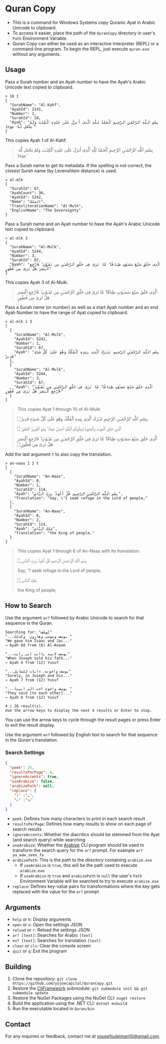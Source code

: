 # Quran Copy

- This is a command for Windows Systems copy Quranic Ayat in Arabic Unicode to clipboard. 
- To access it easier, place the path of the `QuranCopy` directory in user's `Path` Environment Variable.
- Quran Copy can either be used as an interactive Interpreter (REPL) or a command-line program. To begin the REPL, just execute `quran.exe` without any arguments.

## Usage

Pass a Surah number and an Ayah number to have the Ayah's Arabic Unicode text copied to clipboard.

```
> 18 1
{
  "SurahName": "Al-Kahf",
  "AyahId": 2141,
  "Number": 1,
  "SurahId": 18,
  "Ayah": "بِسْمِ ٱللَّهِ ٱلرَّحْمَـٰنِ ٱلرَّحِيمِ ٱلْحَمْدُ لِلَّهِ ٱلَّذِىٓ أَنزَلَ عَلَىٰ عَبْدِهِ ٱلْكِتَـٰبَ وَلَمْ يَجْعَل لَّهُۥ عِوَجَا ۜ"
}
```

This copies Ayah 1 of Al-Kahf:

> بِسْمِ ٱللَّهِ ٱلرَّحْمَـٰنِ ٱلرَّحِيمِ ٱلْحَمْدُ لِلَّهِ ٱلَّذِىٓ أَنزَلَ عَلَىٰ عَبْدِهِ ٱلْكِتَـٰبَ وَلَمْ يَجْعَل لَّهُۥ عِوَجَا ۜ

Pass a Surah name to get its metadata. If the spelling is not correct, the closest Surah name (by Levenshtein distance) is used.

```
> al-mlk
{
  "SurahId": 67,
  "AyahCount": 30,
  "AyahId": 5242,
  "Name": "الملك",
  "TransliterationName": "Al-Mulk",
  "EnglishName": "The Sovereignty"
}
```

Pass a Surah name and an Ayah number to have the Ayah's Arabic Unicode text copied to clipboard. 

```
> al-mlk 3
{
  "SurahName": "Al-Mulk",
  "AyahId": 5244,
  "Number": 3,
  "SurahId": 67,
  "Ayah": "ٱلَّذِى خَلَقَ سَبْعَ سَمَـٰوَٰتٍ طِبَاقًا ۖ مَّا تَرَىٰ فِى خَلْقِ ٱلرَّحْمَـٰنِ مِن تَفَـٰوُتٍ ۖ فَٱرْجِعِ ٱلْبَصَرَ هَلْ تَرَىٰ مِن فُطُورٍ"
}
```

This copies Ayah 3 of Al-Mulk:

> ٱلَّذِى خَلَقَ سَبْعَ سَمَـٰوَٰتٍ طِبَاقًا ۖ مَّا تَرَىٰ فِى خَلْقِ ٱلرَّحْمَـٰنِ مِن تَفَـٰوُتٍ ۖ فَٱرْجِعِ ٱلْبَصَرَ هَلْ تَرَىٰ مِن فُطُورٍ

Pass a Surah name (or number) as well as a start Ayah number and an end Ayah Number to have the range of Ayat copied to clipboard.

```
> al-mlk 1 3
[
  {
    "SurahName": "Al-Mulk",
    "AyahId": 5242,
    "Number": 1,
    "SurahId": 67,
    "Ayah": "بِسْمِ ٱللَّهِ ٱلرَّحْمَـٰنِ ٱلرَّحِيمِ تَبَـٰرَكَ ٱلَّذِى بِيَدِهِ ٱلْمُلْكُ وَهُوَ عَلَىٰ كُلِّ شَىْءٍ قَدِيرٌ"
  },
  {
    "SurahName": "Al-Mulk",
    "AyahId": 5244,
    "Number": 3,
    "SurahId": 67,
    "Ayah": "ٱلَّذِى خَلَقَ سَبْعَ سَمَـٰوَٰتٍ طِبَاقًا ۖ مَّا تَرَىٰ فِى خَلْقِ ٱلرَّحْمَـٰنِ مِن تَفَـٰوُتٍ ۖ فَٱرْجِعِ ٱلْبَصَرَ هَلْ تَرَىٰ مِن فُطُورٍ"
  }
]
```

> This copies Ayat 1 through 10 of Al-Mulk:
>
> بِسْمِ ٱللَّهِ ٱلرَّحْمَـٰنِ ٱلرَّحِيمِ تَبَـٰرَكَ ٱلَّذِى بِيَدِهِ ٱلْمُلْكُ وَهُوَ عَلَىٰ كُلِّ شَىْءٍ قَدِيرٌ ۝ 
>
> ٱلَّذِى خَلَقَ ٱلْمَوْتَ وَٱلْحَيَوٰةَ لِيَبْلُوَكُمْ أَيُّكُمْ أَحْسَنُ عَمَلًا ۚ وَهُوَ ٱلْعَزِيزُ ٱلْغَفُورُ ۝ 
>
> ٱلَّذِى خَلَقَ سَبْعَ سَمَـٰوَٰتٍ طِبَاقًا ۖ مَّا تَرَىٰ فِى خَلْقِ ٱلرَّحْمَـٰنِ مِن تَفَـٰوُتٍ ۖ فَٱرْجِعِ ٱلْبَصَرَ هَلْ تَرَىٰ مِن فُطُورٍ ۝ 
>

Add the last argument `t` to also copy the translation.

```
> an-naas 1 2 t
[
  {
    "SurahName": "An-Naas",
    "AyahId": 0,
    "Number": 1,
    "SurahId": 114,
    "Ayah": "بِسْمِ ٱللَّهِ ٱلرَّحْمَـٰنِ ٱلرَّحِيمِ قُلْ أَعُوذُ بِرَبِّ ٱلنَّاسِ",
    "Translation": "Say, \"I seek refuge in the Lord of people,"
  },
  {
    "SurahName": "An-Naas",
    "AyahId": 0,
    "Number": 2,
    "SurahId": 114,
    "Ayah": "مَلِكِ ٱلنَّاسِ",
    "Translation": "the King of people,"
  }
]
```

> This copies Ayat 1 through 6 of An-Naas with its translation:
>
> بِسْمِ ٱللَّهِ ٱلرَّحْمَـٰنِ ٱلرَّحِيمِ قُلْ أَعُوذُ بِرَبِّ ٱلنَّاسِ ۝
>
> Say, "I seek refuge in the Lord of people,
>
> مَلِكِ ٱلنَّاسِ ۝
>
> the King of people,
>

## How to Search

Use the argument `ar?` followed by Arabic Unicode to search for that sequence in the Quran.

```
Searching for: "يُوسُف"
"...يوسف وموسى وهارون  وكذلك "
"We gave him Isaac and Jac..."
→ Ayah 84 from (6) Al-Anaam

"...يوسف لابيه ياابت انى رايت"
"When Joseph told his fath..."
→ Ayah 4 from (12) Yusuf

"...يوسف واخوتهۦ ءايات للسايل"
"Surely, in Joseph and his..."
→ Ayah 7 from (12) Yusuf

"...يوسف واخوه احب الى ابينا "
"They said [to each other]..."
→ Ayah 8 from (12) Yusuf

4 / 26 result(s).
Use the arrow keys to display the next 4 results or Enter to stop.
```

You can use the arrow keys to cycle through the result pages or press Enter to exit the result display.

Use the argument `en?` followed by English text to search for that sequence in the Quran's translation.

### Search Settings

```json
{
  "peek": 25,
  "resultsPerPage": 4,
  "ignoreAccents": true,
  "useArabize": false,
  "arabizePath": null,
  "replace": {
    "ـ": "ا",
    "هۥ": "ه"
  }
}
```

- `peek`: Defines how many characters to print in each search result
- `resultsPerPage`: Defines how many results to show on each page of search results
- `ignoreAccents`: Whether the diacritics should be stemmed from the Ayat (and search query) while searching
- `useArabize`: Whether the [Arabize](https://github.com/yojoecapital/Arabize) CLI program should be used to transform the search query for the `ar?` prompt. For example `ar? ya_waw_seen_fa`
- `arabizePath`: This is the path to the *directory* containing `arabize.exe`
  - If `useArabize` is `true`,  this will be the path used to execute `arabize.exe`
  - If `useArabize` is `true` and `arabizePath` is `null` the user's `Path` Environment Variable will be searched to try to execute `arabize.exe`
- `replace`: Defines key-value pairs for transformations where the key gets replaced with the value for the `ar?` prompt

## Arguments

- `help` or `h`: Display arguments
- `open` or `o`: Open the settings JSON
- `reload` or `r`: Reload the settings JSON
- `ar? [text]`: Searches for Arabic `[text]`
- `en? [text]`: Searches for translation `[text]`
- `clear` or `cls`: Clear the console screen
- `quit` or `q`: Exit the program

## Building

1. Clone the repository: `git clone https://github.com/yojoecapital/QuranCopy.git`
2. Restore the [CliFramework](https://github.com/yojoecapital/CliFramework) submodule: `git submodule init && git submodule update`
3. Restore the NuGet Packages using the NuGet CLI: `nuget restore`
4. Build the application using the .NET CLI: `dotnet msbuild`
5. Run the executable located in `Quran/bin`

## Contact

For any inquiries or feedback, contact me at [yousefsuleiman10@gmail.com](mailto:yousefsuleiman10@gmail.com).
